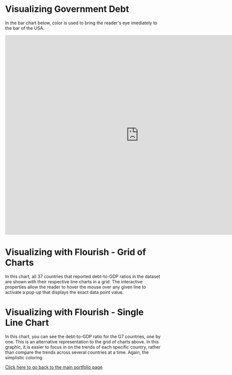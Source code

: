 # Visualizing Government Debt
In the bar chart below, color is used to bring the reader's eye imediately to the bar of the USA.  

<iframe src="https://data.oecd.org/chart/6gQ0" width="860" height="645" style="border: 0" mozallowfullscreen="true" webkitallowfullscreen="true" allowfullscreen="true"><a href="https://data.oecd.org/chart/6gQ0" target="_blank">OECD Chart: General government debt, Total, % of GDP, Annual, 2018</a></iframe>


# Visualizing with Flourish - Grid of Charts
In this chart, all 37 countries that reported debt-to-GDP ratios in the dataset are shown with their respective line charts in a grid. The interactive properties allow the reader to hover the mouse over any given line to activate a pop-up that displays the exact data point value. 

<div class="flourish-embed flourish-chart" data-src="visualisation/5297669" data-width="100%"><script src="https://public.flourish.studio/resources/embed.js"></script></div>

# Visualizing with Flourish - Single Line Chart
In this chart, you can see the debt-to-GDP ratio for the G7 countries, one by one. This is an alternative representation to the grid of charts above. In this graphic, it is easier to focus in on the trends of each specific country, rather than compare the trends across several countries at a time. Again, the simplistic coloring 

<div class="flourish-embed flourish-chart" data-src="visualisation/5298051"><script src="https://public.flourish.studio/resources/embed.js"></script></div>

[Click here to go back to the main portfolio page](/portfolio.html)
